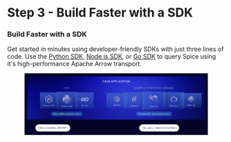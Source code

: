 # Step 3 - Build Faster with a SDK

### Build Faster with a SDK

Get started in minutes using developer-friendly SDKs with just three lines of code. Use the [Python SDK](../../sdks/python-sdk.md), [Node.js SDK](../../sdks/node.js-sdk/), or [Go SDK](../../sdks/go.md) to query Spice using it's high-performance Apache Arrow transport.

<div data-full-width="true">

<figure><img src="../../.gitbook/assets/Screenshot 2023-07-26 at 12.08.07 AM (1).png" alt=""><figcaption></figcaption></figure>

</div>

